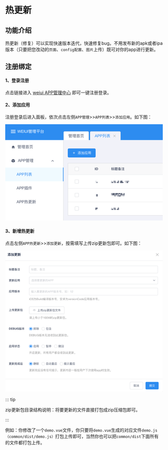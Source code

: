 # 热更新

## 功能介绍

热更新（修复）可以实现快速版本迭代，快速修复bug。不用发布新的apk或者ipa版本（只要把您改动的`页面`、`config配置`、`图片`上传）既可对你的app进行更新。


## 注册绑定

#### 1、登录注册

点击链接进入 [weiui APP管理中心](https://console.weiui.app/#/manage/) 即可一键注册登录。

#### 2、添加应用

注册登录后进入面板，依次点击左侧`APP管理`&gt;&gt;`APP列表`&gt;&gt;`添加应用`。如下图：

![](./media/1.png)

#### 3、新增热更新

点击左侧`APP热更新`&gt;&gt;`添加更新`，按需填写上传zip更新包即可。如下图：

![](./media/2.png)

::: tip

zip更新包目录结构说明：将要更新的文件直接打包成zip压缩包即可。

:::


例如：你修改了一个`demo.vue`文件，你只要将`demo.vue`生成的对应文件`demo.js（common/dist/demo.js）`打包上传即可，当然你也可以把`common/dist`下面所有的文件都打包上传。
